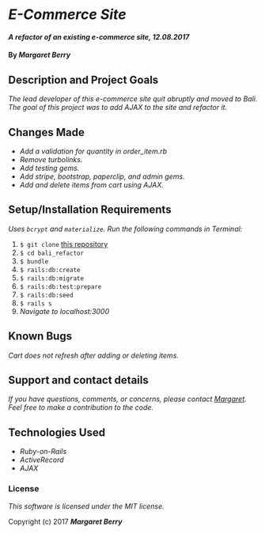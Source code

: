 # _E-Commerce Site_

#### _A refactor of an existing e-commerce site, 12.08.2017_

#### By _**Margaret Berry**_

## Description and Project Goals
_The lead developer of this e-commerce site quit abruptly and moved to Bali. The goal of this project was to add AJAX to the site and refactor it._

## Changes Made
* _Add a validation for quantity in order_item.rb_
* _Remove turbolinks._
* _Add testing gems._
* _Add stripe, bootstrap, paperclip, and admin gems._
* _Add and delete items from cart using AJAX._

## Setup/Installation Requirements
_Uses `bcrypt` and `materialize`._
_Run the following commands in Terminal:_

1. `$ git clone` [this repository](https://github.com/codemargaret/bali_refactor.git)
2. `$ cd bali_refactor`
3. `$ bundle`
4. `$ rails:db:create`
5. `$ rails:db:migrate`
6. `$ rails:db:test:prepare`
7. `$ rails:db:seed`
8. `$ rails s`
9. _Navigate to localhost:3000_

## Known Bugs
_Cart does not refresh after adding or deleting items._

## Support and contact details
_If you have questions, comments, or concerns, please contact [Margaret](codeberry1@gmail.com).  Feel free to make a contribution to the code._

## Technologies Used
* _Ruby-on-Rails_
* _ActiveRecord_
* _AJAX_

### License
*This software is licensed under the MIT license.*

Copyright (c) 2017 **_Margaret Berry_**
